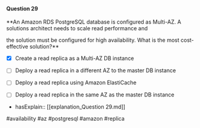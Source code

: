 #### Question  29


**An Amazon RDS PostgreSQL database is configured as Multi-AZ. A solutions architect needs to scale read performance and

the solution must be configured for high availability. What is the most cost-effective solution?**


- [x] Create a read replica as a Multi-AZ DB instance


- [ ] Deploy a read replica in a different AZ to the master DB instance


- [ ] Deploy a read replica using Amazon ElastiCache


- [ ] Deploy a read replica in the same AZ as the master DB instance



- hasExplain:: [[explanation_Question  29.md]]

#availability #az #postgresql #amazon #replica 